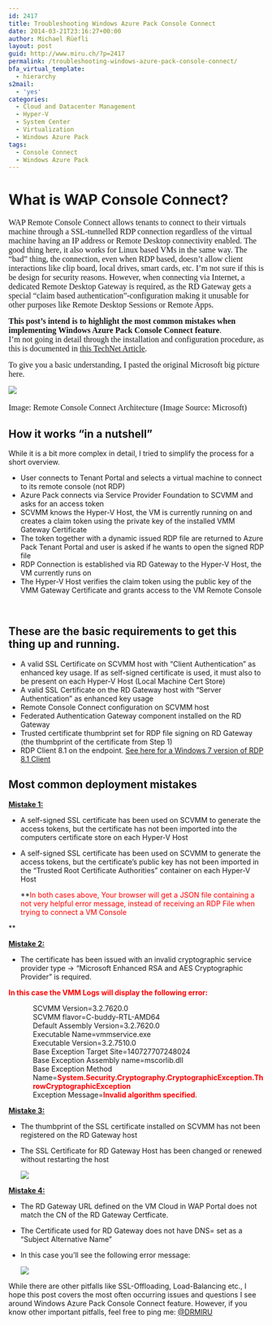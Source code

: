```yaml
---
id: 2417
title: Troubleshooting Windows Azure Pack Console Connect
date: 2014-03-21T23:16:27+00:00
author: Michael Rüefli
layout: post
guid: http://www.miru.ch/?p=2417
permalink: /troubleshooting-windows-azure-pack-console-connect/
bfa_virtual_template:
  - hierarchy
s2mail:
  - 'yes'
categories:
  - Cloud and Datacenter Management
  - Hyper-V
  - System Center
  - Virtualization
  - Windows Azure Pack
tags:
  - Console Connect
  - Windows Azure Pack
---
```

# What is WAP Console Connect?

<span style="font-family: Times New Roman; font-size: 12pt;">WAP Remote Console Connect <span style="color: #1c1c1c;">allows tenants to connect to their virtuals machine through a SSL-tunnelled RDP connection regardless of the virtual machine having an IP address or Remote Desktop connectivity enabled.</span> The good thing here, it also works for Linux based VMs in the same way. The &#8220;bad&#8221; thing, the connection, even when RDP based, doesn&#8217;t allow client interactions like clip board, local drives, smart cards, etc. I&#8217;m not sure if this is be design for security reasons. However, when connecting via Internet, a dedicated Remote Desktop Gateway is required, as the RD Gateway gets a special &#8220;claim based authentication&#8221;-configuration making it unusable for other purposes like Remote Desktop Sessions or Remote Apps.<br /> </span>

<span style="font-family: Times New Roman; font-size: 12pt;"><strong>This post&#8217;s intend is to highlight the most common mistakes when implementing Windows Azure Pack Console Connect feature</strong>.<br /> I&#8217;m not going in detail through the installation and configuration procedure, as this is documented in <a href="http://technet.microsoft.com/en-us/library/dn469415.aspx" target="_blank">this TechNet Article</a>.<br /> </span>

<span style="font-family: Times New Roman; font-size: 12pt;">To give you a basic understanding, I pasted the original Microsoft big picture here.<br /> </span>

![](http://www.miru.ch/wp-content/uploads/2014/03/031914_2159_Troubleshoo1.gif)<span style="font-family: Times New Roman; font-size: 12pt;"><br /> </span>

<span style="font-family: Times New Roman; font-size: 12pt;">Image: Remote Console Connect Architecture (Image Source: Microsoft)<br /> </span>

## How it works &#8220;in a nutshell&#8221;

While it is a bit more complex in detail, I tried to simplify the process for a short overview.

  * User connects to Tenant Portal and selects a virtual machine to connect to its remote console (not RDP)
  * Azure Pack connects via Service Provider Foundation to SCVMM and asks for an access token
  * SCVMM knows the Hyper-V Host, the VM is currently running on and creates a claim token using the private key of the installed VMM Gateway Certificate
  * The token together with a dynamic issued RDP file are returned to Azure Pack Tenant Portal and user is asked if he wants to open the signed RDP file
  * RDP Connection is established via RD Gateway to the Hyper-V Host, the VM currently runs on
  * The Hyper-V Host verifies the claim token using the public key of the VMM Gateway Certificate and grants access to the VM Remote Console

&nbsp;

## These are the basic requirements to get this thing up and running.

  * A valid SSL Certificate on SCVMM host with &#8220;Client Authentication&#8221; as enhanced key usage. If as self-signed certificate is used, it must also to be present on each Hyper-V Host (Local Machine Cert Store)
  * A valid SSL Certificate on the RD Gateway host with &#8220;Server Authentication&#8221; as enhanced key usage
  * Remote Console Connect configuration on SCVMM host
  * Federated Authentication Gateway component installed on the RD Gateway
  * Trusted certificate thumbprint set for RDP file signing on RD Gateway (the thumbprint of the certificate from Step 1)
  * RDP Client 8.1 on the endpoint. <a href="http://support.microsoft.com/kb/2830477/en-us" target="_blank">See here for a Windows 7 version of RDP 8.1 Client</a>

## Most common deployment mistakes

<span style="text-decoration: underline;"><strong>Mistake 1:<br /> </strong></span>

  * A self-signed SSL certificate has been used on SCVMM to generate the access tokens, but the certificate has not been imported into the computers certificate store on each Hyper-V Host
  * A self-signed SSL certificate has been used on SCVMM to generate the access tokens, but the certificate&#8217;s public key has not been imported in the &#8220;Trusted Root Certificate Authorities&#8221; container on each Hyper-V Host
  
    **<span style="color: red;">In both cases above, Your browser will get a JSON file containing a not very helpful error message, instead of receiving an RDP File when trying to connect a VM Console</span>
  
** 

<span style="text-decoration: underline;"><strong>Mistake 2:<br /> </strong></span>

  * The certificate has been issued with an invalid cryptographic service provider type -> &#8220;Microsoft Enhanced RSA and AES Cryptographic Provider&#8221; is required.

<span style="color: red;"><strong>In this case the VMM Logs will display the following error:<br /> </strong></span>

<p style="margin-left: 36pt;">
  SCVMM Version=3.2.7620.0<br /> SCVMM flavor=C-buddy-RTL-AMD64<br /> Default Assembly Version=3.2.7620.0<br /> Executable Name=vmmservice.exe<br /> Executable Version=3.2.7510.0<br /> Base Exception Target Site=140727707248024<br /> Base Exception Assembly name=mscorlib.dll<br /> Base Exception Method Name=<span style="color: red;"><strong>System.Security.Cryptography.CryptographicException.ThrowCryptographicException<br /> </strong></span>Exception Message=<span style="color: red;"><strong>Invalid algorithm specified</strong></span>.
</p>

<span style="text-decoration: underline;"><strong>Mistake 3:<br /> </strong></span>

  * The thumbprint of the SSL certificate installed on SCVMM has not been registered on the RD Gateway host
  * The SSL Certificate for RD Gateway Host has been changed or renewed without restarting the host
  
    ![](http://www.miru.ch/wp-content/uploads/2014/03/032114_2114_Troubleshoo1.png)

<span style="text-decoration: underline;"><strong>Mistake 4:<br /> </strong></span>

  * The RD Gateway URL defined on the VM Cloud in WAP Portal does not match the CN of the RD Gateway Certficate.
  * The Certificate used for RD Gateway does not have DNS=<gatewayFQDN> set as a &#8220;Subject Alternative Name&#8221;
  * In this case you&#8217;ll see the following error message:
  
    ![](http://www.miru.ch/wp-content/uploads/2014/03/032114_2114_Troubleshoo2.png)

While there are other pitfalls like SSL-Offloading, Load-Balancing etc., I hope this post covers the most often occurring issues and questions I see around Windows Azure Pack Console Connect feature. However, if you know other important pitfalls, feel free to ping me: <a href="http://www.twitter.com/DRMIRU" target="_blank">@DRMIRU</a>